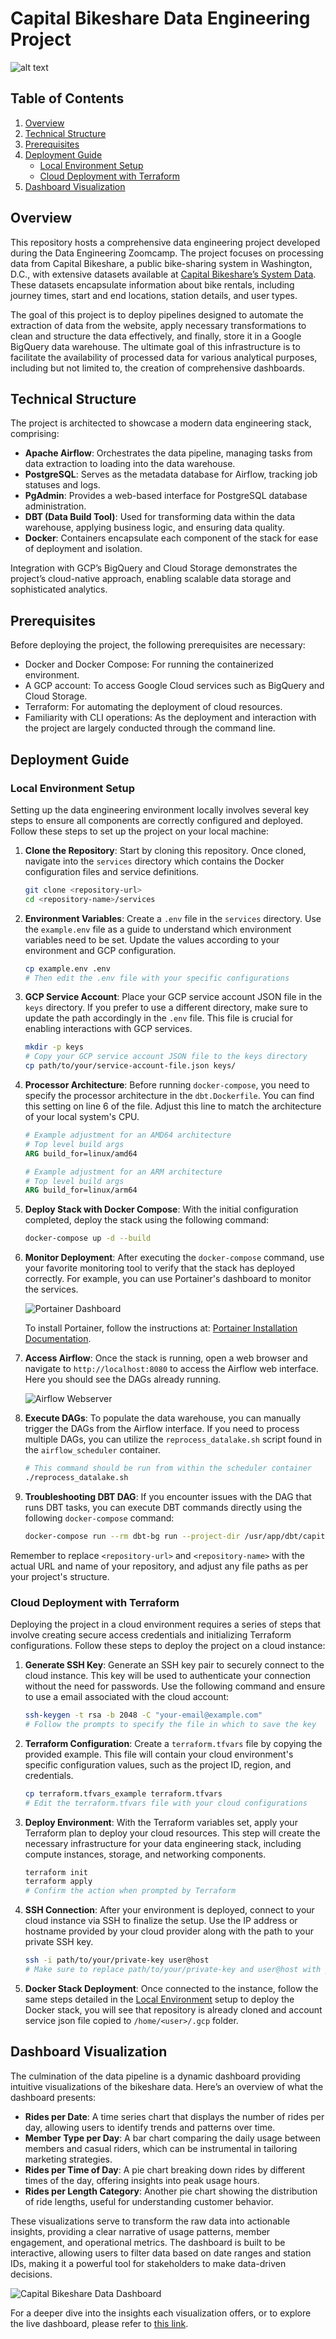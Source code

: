 # Capital Bikeshare Data Engineering Project

![alt text](images/CaBi_Ride.png)

## Table of Contents
1. [Overview](#overview)
2. [Technical Structure](#technical-structure)
3. [Prerequisites](#prerequisites)
4. [Deployment Guide](#deployment-guide)
   - [Local Environment Setup](#local-environment-setup)
   - [Cloud Deployment with Terraform](#cloud-deployment-with-terraform)
5. [Dashboard Visualization](#dashboard-visualization)


## Overview

This repository hosts a comprehensive data engineering project developed during the Data Engineering Zoomcamp. The project focuses on processing data from Capital Bikeshare, a public bike-sharing system in Washington, D.C., with extensive datasets available at [Capital Bikeshare’s System Data](https://capitalbikeshare.com/system-data). These datasets encapsulate information about bike rentals, including journey times, start and end locations, station details, and user types.

The goal of this project is to deploy pipelines designed to automate the extraction of data from the website, apply necessary transformations to clean and structure the data effectively, and finally, store it in a Google BigQuery data warehouse. The ultimate goal of this infrastructure is to facilitate the availability of processed data for various analytical purposes, including but not limited to, the creation of comprehensive dashboards. 

## Technical Structure

The project is architected to showcase a modern data engineering stack, comprising:

- **Apache Airflow**: Orchestrates the data pipeline, managing tasks from data extraction to loading into the data warehouse.
- **PostgreSQL**: Serves as the metadata database for Airflow, tracking job statuses and logs.
- **PgAdmin**: Provides a web-based interface for PostgreSQL database administration.
- **DBT (Data Build Tool)**: Used for transforming data within the data warehouse, applying business logic, and ensuring data quality.
- **Docker**: Containers encapsulate each component of the stack for ease of deployment and isolation.

Integration with GCP’s BigQuery and Cloud Storage demonstrates the project’s cloud-native approach, enabling scalable data storage and sophisticated analytics.

## Prerequisites

Before deploying the project, the following prerequisites are necessary:

- Docker and Docker Compose: For running the containerized environment.
- A GCP account: To access Google Cloud services such as BigQuery and Cloud Storage.
- Terraform: For automating the deployment of cloud resources.
- Familiarity with CLI operations: As the deployment and interaction with the project are largely conducted through the command line.

## Deployment Guide

### Local Environment Setup

Setting up the data engineering environment locally involves several key steps to ensure all components are correctly configured and deployed. Follow these steps to set up the project on your local machine:

1. **Clone the Repository**: Start by cloning this repository. Once cloned, navigate into the `services` directory which contains the Docker configuration files and service definitions.

    ```sh
    git clone <repository-url>
    cd <repository-name>/services
    ```

2. **Environment Variables**: Create a `.env` file in the `services` directory. Use the `example.env` file as a guide to understand which environment variables need to be set. Update the values according to your environment and GCP configuration.

    ```sh
    cp example.env .env
    # Then edit the .env file with your specific configurations
    ```

3. **GCP Service Account**: Place your GCP service account JSON file in the `keys` directory. If you prefer to use a different directory, make sure to update the path accordingly in the `.env` file. This file is crucial for enabling interactions with GCP services.

    ```sh
    mkdir -p keys
    # Copy your GCP service account JSON file to the keys directory
    cp path/to/your/service-account-file.json keys/
    ```

4. **Processor Architecture**: Before running `docker-compose`, you need to specify the processor architecture in the `dbt.Dockerfile`. You can find this setting on line 6 of the file. Adjust this line to match the architecture of your local system's CPU.

    ```dockerfile
    # Example adjustment for an AMD64 architecture
    # Top level build args
    ARG build_for=linux/amd64
    ```

    ```dockerfile
    # Example adjustment for an ARM architecture
    # Top level build args
    ARG build_for=linux/arm64
    ```

5. **Deploy Stack with Docker Compose**: With the initial configuration completed, deploy the stack using the following command:

    ```sh
    docker-compose up -d --build
    ```

6. **Monitor Deployment**: After executing the `docker-compose` command, use your favorite monitoring tool to verify that the stack has deployed correctly. For example, you can use Portainer's dashboard to monitor the services. 

    ![Portainer Dashboard](images/Portainer-Dashboard.png)

    To install Portainer, follow the instructions at: [Portainer Installation Documentation](https://docs.portainer.io/start/install-ce/server/docker).

7. **Access Airflow**: Once the stack is running, open a web browser and navigate to `http://localhost:8080` to access the Airflow web interface. Here you should see the DAGs already running.

    ![Airflow Webserver](images/Airflow_Webserver.png)

8. **Execute DAGs**: To populate the data warehouse, you can manually trigger the DAGs from the Airflow interface. If you need to process multiple DAGs, you can utilize the `reprocess_datalake.sh` script found in the `airflow_scheduler` container.

    ```sh
    # This command should be run from within the scheduler container
    ./reprocess_datalake.sh
    ```

9. **Troubleshooting DBT DAG**: If you encounter issues with the DAG that runs DBT tasks, you can execute DBT commands directly using the following `docker-compose` command:

    ```sh
    docker-compose run --rm dbt-bg run --project-dir /usr/app/dbt/capital_bikeshare
    ```

Remember to replace `<repository-url>` and `<repository-name>` with the actual URL and name of your repository, and adjust any file paths as per your project's structure.

### Cloud Deployment with Terraform

Deploying the project in a cloud environment requires a series of steps that involve creating secure access credentials and initializing Terraform configurations. Follow these steps to deploy the project on a cloud instance:

1. **Generate SSH Key**: Generate an SSH key pair to securely connect to the cloud instance. This key will be used to authenticate your connection without the need for passwords. Use the following command and ensure to use a email associated with the cloud account:

    ```sh
    ssh-keygen -t rsa -b 2048 -C "your-email@example.com"
    # Follow the prompts to specify the file in which to save the key
    ```

2. **Terraform Configuration**: Create a `terraform.tfvars` file by copying the provided example. This file will contain your cloud environment's specific configuration values, such as the project ID, region, and credentials.

    ```sh
    cp terraform.tfvars_example terraform.tfvars
    # Edit the terraform.tfvars file with your cloud configurations
    ```

3. **Deploy Environment**: With the Terraform variables set, apply your Terraform plan to deploy your cloud resources. This step will create the necessary infrastructure for your data engineering stack, including compute instances, storage, and networking components.

    ```sh
    terraform init
    terraform apply
    # Confirm the action when prompted by Terraform
    ```

4. **SSH Connection**: After your environment is deployed, connect to your cloud instance via SSH to finalize the setup. Use the IP address or hostname provided by your cloud provider along with the path to your private SSH key.

    ```sh
    ssh -i path/to/your/private-key user@host
    # Make sure to replace path/to/your/private-key and user@host with your actual key path and instance details
    ```

5. **Docker Stack Deployment**: Once connected to the instance, follow the same steps detailed in the [Local Environment](#local-environment) setup to deploy the Docker stack, you will see that repository is already cloned and account service json file copied to `/home/<user>/.gcp` folder.

## Dashboard Visualization

The culmination of the data pipeline is a dynamic dashboard providing intuitive visualizations of the bikeshare data. Here’s an overview of what the dashboard presents:

- **Rides per Date**: A time series chart that displays the number of rides per day, allowing users to identify trends and patterns over time.
- **Member Type per Day**: A bar chart comparing the daily usage between members and casual riders, which can be instrumental in tailoring marketing strategies.
- **Rides per Time of Day**: A pie chart breaking down rides by different times of the day, offering insights into peak usage hours.
- **Rides per Length Category**: Another pie chart showing the distribution of ride lengths, useful for understanding customer behavior.

These visualizations serve to transform the raw data into actionable insights, providing a clear narrative of usage patterns, member engagement, and operational metrics. The dashboard is built to be interactive, allowing users to filter data based on date ranges and station IDs, making it a powerful tool for stakeholders to make data-driven decisions.

![Capital Bikeshare Data Dashboard](images/Project_Dashboard.png "Capital Bikeshare Dashboard")

For a deeper dive into the insights each visualization offers, or to explore the live dashboard, please refer to [this link](https://lookerstudio.google.com/reporting/59857631-5d96-4d41-9d09-152843bbc71a).
